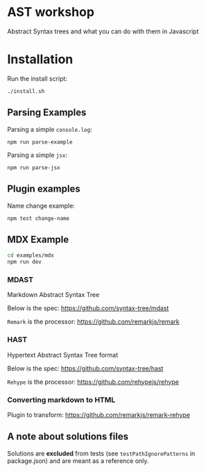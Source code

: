 # AST workshop

Abstract Syntax trees and what you can do with them in Javascript

# Installation

Run the install script:

```
./install.sh
```

## Parsing Examples

Parsing a simple `console.log`:

```
npm run parse-example
```

Parsing a simple `jsx`:


```
npm run parse-jsx
```

## Plugin examples

Name change example:

```
npm test change-name
```

## MDX Example

```sh
cd examples/mdx
npm run dev
```


### MDAST

Markdown Abstract Syntax Tree

Below is the spec:
https://github.com/syntax-tree/mdast

`Remark` is the processor:
https://github.com/remarkjs/remark

### HAST

Hypertext Abstract Syntax Tree format

Below is the spec:
https://github.com/syntax-tree/hast

`Rehype` is the processor:
https://github.com/rehypejs/rehype

### Converting markdown to HTML

Plugin to transform:
https://github.com/remarkjs/remark-rehype

## A note about solutions files
Solutions are **excluded** from tests (see `testPathIgnorePatterns` in package.json) and are meant as a reference only. 

